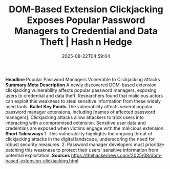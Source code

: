 ﻿---
title: "DOM-Based Extension Clickjacking Exposes Popular Password Managers to Credential and Data Theft | Hash n Hedge"
date: "2025-08-22T04:59:04"
category: "Markets"
summary: ""
slug: "dombased-extension-clickjacking-exposes-popular-password-man"
source_urls:
  - ""
seo:
  title: "DOM-Based Extension Clickjacking Exposes Popular Password Managers to Credential and Data Theft | Hash n Hedge | Hash n Hedge"
  description: ""
  keywords: ["news", "markets", "brief"]
---
**Headline** Popular Password Managers Vulnerable to Clickjacking Attacks  **Summary Meta Description** A newly discovered DOM-based extension clickjacking vulnerability affects popular password managers, exposing users to credential and data theft. Researchers found that malicious actors can exploit this weakness to steal sensitive information from these widely used tools.  **Bullet Key Points**   The vulnerability affects several popular password manager extensions, including [names of affected password managers].  Clickjacking attacks allow attackers to trick users into interacting with a compromised extension.  Sensitive user data and credentials are exposed when victims engage with the malicious extension.  **Short Takeaways**  1. This vulnerability highlights the ongoing threat of clickjacking attacks in the digital landscape, underscoring the need for robust security measures. 2. Password manager developers must prioritize patching this weakness to protect their users' sensitive information from potential exploitation.  **Sources** https://thehackernews.com/2025/08/dom-based-extension-clickjacking.html